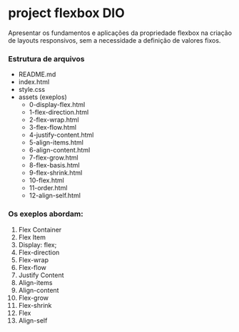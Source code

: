 # project flexbox DIO
Apresentar os fundamentos e aplicações da
propriedade flexbox na criação de layouts
responsivos, sem a necessidade a definição de
valores fixos.

### Estrutura de arquivos

- README.md
- index.html
- style.css
 - assets (exeplos)
    - 0-display-flex.html
    - 1-flex-direction.html
    - 2-flex-wrap.html
    - 3-flex-flow.html
    - 4-justify-content.html
    - 5-align-items.html
    - 6-align-content.html
    - 7-flex-grow.html
    - 8-flex-basis.html
    - 9-flex-shrink.html
    - 10-flex.html
    - 11-order.html
    - 12-align-self.html
 
### Os exeplos abordam:
1. Flex Container
2. Flex Item
3. Display: flex;
4. Flex-direction
5. Flex-wrap
6. Flex-flow
7. Justify Content
8. Align-items
9. Align-content
10. Flex-grow
11. Flex-shrink
12. Flex
13. Align-self
